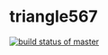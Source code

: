 # triangle567
[![build status of master](https://travis-ci.com/patelamisha/triangle567.svg?branch=main)](https://travis-ci.org/triangle567)
